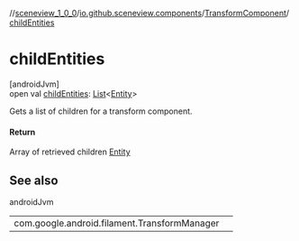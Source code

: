 //[sceneview_1_0_0](../../../index.md)/[io.github.sceneview.components](../index.md)/[TransformComponent](index.md)/[childEntities](child-entities.md)

# childEntities

[androidJvm]\
open val [childEntities](child-entities.md): [List](https://kotlinlang.org/api/latest/jvm/stdlib/kotlin.collections/-list/index.html)&lt;[Entity](../../io.github.sceneview/index.md#1934583341%2FClasslikes%2F-602047187)&gt;

Gets a list of children for a transform component.

#### Return

Array of retrieved children [Entity](../../io.github.sceneview/index.md#1934583341%2FClasslikes%2F-602047187)

## See also

androidJvm

| | |
|---|---|
| com.google.android.filament.TransformManager |  |
